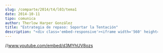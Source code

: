 ```yaml
---
slug: /comparte/2014/t4/l03/tema1
date: 2014-10-11
tipo: comunica
author: Therlow Harper González
title: "Estrategia de repaso: Soportar la Tentación"
description: "<div class='embed-responsive'><iframe width='560' height='315' src='//www.youtube.com/embed/d3MYhUV8ozs' frameborder='0' allowfullscreen></iframe></div>"
---
```


//www.youtube.com/embed/d3MYhUV8ozs
